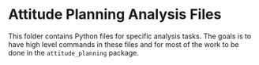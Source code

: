 # Attitude Planning Analysis Files

This folder contains Python files for specific analysis tasks. The goals is to have high level commands in these files and for most of the work to be done in the `attitude_planning` package.